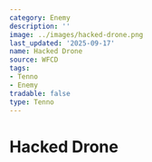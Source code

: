 ```yaml
---
category: Enemy
description: ''
image: ../images/hacked-drone.png
last_updated: '2025-09-17'
name: Hacked Drone
source: WFCD
tags:
- Tenno
- Enemy
tradable: false
type: Tenno
---
```


# Hacked Drone

